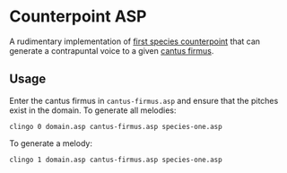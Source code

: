 # Counterpoint ASP

A rudimentary implementation of [first species counterpoint](https://en.wikipedia.org/wiki/Counterpoint#First_species) that can generate a contrapuntal voice to a given [cantus firmus](https://en.wikipedia.org/wiki/Cantus_firmus).

## Usage

Enter the cantus firmus in `cantus-firmus.asp` and ensure that the pitches exist in the domain. To generate all melodies:

    clingo 0 domain.asp cantus-firmus.asp species-one.asp

To generate a melody:

    clingo 1 domain.asp cantus-firmus.asp species-one.asp
